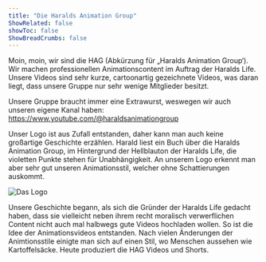 ```yaml
---
title: "Die Haralds Animation Group"
ShowRelated: false
showToc: false
ShowBreadCrumbs: false
---
```


Moin, moin, wir sind die HAG (Abkürzung für „Haralds Animation Group‘). Wir machen professionellen Animationscontent im Auftrag der Haralds Life. Unsere Videos sind sehr kurze, cartoonartig gezeichnete Videos, was daran liegt, dass unsere Gruppe nur sehr wenige Mitglieder besitzt.

Unsere Gruppe braucht immer eine Extrawurst, weswegen wir auch unseren eigene Kanal haben: https://www.youtube.com/@haraldsanimationgroup

Unser Logo ist aus Zufall entstanden, daher kann man auch keine großartige Geschichte erzählen. Harald liest ein Buch über die Haralds Animation Group, im Hintergrund der Hellblauton der Haralds Life, die violetten Punkte stehen für Unabhängigkeit. An unserem Logo erkennt man aber sehr gut unseren Animationsstil, welcher ohne Schattierungen auskommt.

![Das Logo](/uploads/HAG.png)

Unsere Geschichte begann, als sich die Gründer der Haralds Life gedacht haben, dass sie vielleicht neben ihrem recht moralisch verwerflichen Content nicht auch mal halbwegs gute Videos hochladen wollen. So ist die Idee der Animationsvideos entstanden. Nach vielen Änderungen der Animtionsstile einigte man sich auf einen Stil, wo Menschen aussehen wie Kartoffelsäcke. Heute produziert die HAG Videos und Shorts.